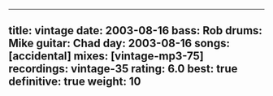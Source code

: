 
---
title: vintage
date: 2003-08-16
bass:	Rob
drums:	Mike
guitar:	Chad
day: 2003-08-16
songs: [accidental]
mixes: [vintage-mp3-75]
recordings: vintage-35
rating: 6.0
best: true
definitive: true
weight: 10
---
